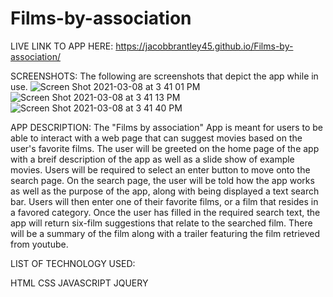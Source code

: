 # Films-by-association

LIVE LINK TO APP HERE:
https://jacobbrantley45.github.io/Films-by-association/


SCREENSHOTS:
The following are screenshots that depict the app while in use.
![Screen Shot 2021-03-08 at 3 41 01 PM](https://user-images.githubusercontent.com/73836533/110379502-e55a2400-8024-11eb-8b5e-f076fc02df45.png)
![Screen Shot 2021-03-08 at 3 41 13 PM](https://user-images.githubusercontent.com/73836533/110379506-e723e780-8024-11eb-95cc-d4f1814aa03c.png)
![Screen Shot 2021-03-08 at 3 41 40 PM](https://user-images.githubusercontent.com/73836533/110379508-e8edab00-8024-11eb-9c58-aaf71ded6424.png)


APP DESCRIPTION:
The "Films by association" App is meant for users to be able to interact with a web page that can suggest movies based on the user's favorite films. The user will be greeted on the home page of the app with a breif description of the app as well as a slide show of example movies. Users will be required to select an enter button to move onto the search page. On the search page, the user will be told how the app works as well as the purpose of the app, along with being displayed a text search bar. Users will then enter one of their favorite films, or a film that resides in a favored category. Once the user has filled in the required search text, the app will return six-film suggestions that relate to the searched film. There will be a summary of the film along with a trailer featuring the film retrieved from youtube.


LIST OF TECHNOLOGY USED:

HTML
CSS
JAVASCRIPT
JQUERY
